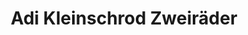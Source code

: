---
title: "Adi Kleinschrod Zweiräder"
url: /frickenhausen-a-main/adi-kleinschrod-zweiraeder/
shop: Motorrad
---